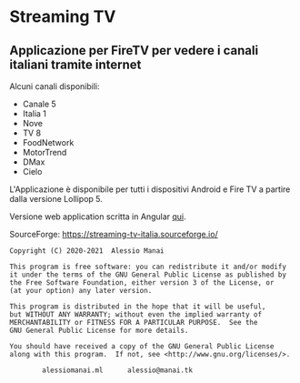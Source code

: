 # Streaming TV  #
## Applicazione per FireTV per vedere i canali italiani tramite internet

Alcuni canali disponibili:
- Canale 5
- Italia 1
- Nove
- TV 8
- FoodNetwork
- MotorTrend
- DMax
- Cielo

L'Applicazione è disponibile per tutti i dispositivi Android e Fire TV a partire dalla versione Lollipop 5.

Versione web application scritta in Angular [qui](https://github.com/alessiomanai/angular-streamingtv).

SourceForge: https://streaming-tv-italia.sourceforge.io/

	Copyright (C) 2020-2021  Alessio Manai

 	This program is free software: you can redistribute it and/or modify
 	it under the terms of the GNU General Public License as published by
 	the Free Software Foundation, either version 3 of the License, or
 	(at your option) any later version.
	
 	This program is distributed in the hope that it will be useful,
	but WITHOUT ANY WARRANTY; without even the implied warranty of
	MERCHANTABILITY or FITNESS FOR A PARTICULAR PURPOSE.  See the
 	GNU General Public License for more details.
	
	You should have received a copy of the GNU General Public License
	along with this program.  If not, see <http://www.gnu.org/licenses/>.

 			alessiomanai.ml      alessio@manai.tk
